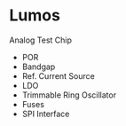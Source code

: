 # Lumos

Analog Test Chip
- POR
- Bandgap
- Ref. Current Source
- LDO
- Trimmable Ring Oscillator
- Fuses
- SPI Interface
